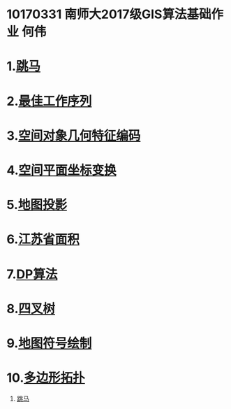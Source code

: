 10170331 南师大2017级GIS算法基础作业  何伟
=================================================
1.[跳马](https://shiziru.github.io/跳马.html)
===
2.[最佳工作序列](https://shiziru.github.io/工作序列.html)
===
3.[空间对象几何特征编码](https://shiziru.github.io/编码%20.html)
===
4.[空间平面坐标变换](https://shiziru.github.io/空间平面坐标变换.html)
===
5.[地图投影](https://shiziru.github.io/地图投影.html)
===
6.[江苏省面积](https://shiziru.github.io/多边形面积.html)
===
7.[DP算法](https://shiziru.github.io/DP.html)
===
8.[四叉树](https://shiziru.github.io/四叉树.html)
===
9.[地图符号绘制](https://shiziru.github.io/地图符号显示%20.html)
===
10.[多边形拓扑](https://shiziru.github.io/多边形拓扑.html)
===
<html>
 <head>
   <title> 南京师范大学 何伟</title>
 </head>
 <body>
  <ol>
   <li><a href="https://shiziru.github.io/跳马.html">跳马</a></li>
  </ol>
 </body>
</html>
